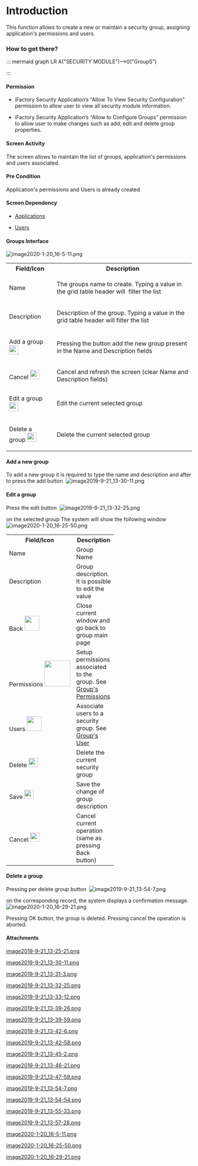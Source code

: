 # Introduction

This function allows to create a new or maintain a security group, assigning application's permissions and users.


### **How to get there?** 




::: mermaid
graph LR
A("SECURITY MODULE")-->0("GroupS")

:::


#### Permission



- iFactory Security Application’s “Allow To View Security Configuration” permission to allow user to view all security module information.

- iFactory Security Application’s “Allow to Configure Groups” permission to allow user to make changes such as add, edit and delete group properties.


#### Screen Activity


The screen allows to maintain the list of groups, application's permissions and users associated.


#### Pre Condition


Application's permissions and Users is already created



#### Screen Dependency



- [Applications](/iFactory-JGP-MES/iFactory-JGP-MES-Home/iFactory-JGP-MS/Security-and-App-Configuration/Applications.md)


- [Users](/iFactory-JGP-MES/iFactory-JGP-MES-Home/iFactory-JGP-MS/Security-and-App-Configuration/Users-Maintenance.md)



#### Groups Interface


![image2020-1-20_16-5-11.png](/.attachments/64422032.png)



<table class="confluenceTable"><colgroup><col /><col /></colgroup><tbody><tr><th class="confluenceTh">Field/Icon</th><th class="confluenceTh">Description</th></tr><tr><td class="confluenceTd">Name</td><td class="confluenceTd"><p>The groups name to create. Typing a value in the grid table header will  filter the list</p></td></tr><tr><td class="confluenceTd">Description</td><td class="confluenceTd"><p>Description of the group. Typing a value in the grid table header will filter the list</p></td></tr><tr><td class="confluenceTd"><div class="content-wrapper"><p>Add a group <span class="confluence-embedded-file-wrapper confluence-embedded-manual-size"><img class="confluence-embedded-image confluence-thumbnail" width="25" src="https://dev.azure.com/jblprd/Production%20Systems-JGP/_apis/git/repositories/wiki-JGP iFactory/items?path=/.attachments/57639261.png&$format=octetStream" data-image-src="https://dev.azure.com/jblprd/Production%20Systems-JGP/_apis/git/repositories/wiki-JGP iFactory/items?path=/.attachments/57639261.png&$format=octetStream" data-unresolved-comment-count="0" data-linked-resource-id="57639261" data-linked-resource-version="1" data-linked-resource-type="attachment" data-linked-resource-default-alias="image2019-9-21-13-30-11.png" data-base-url="http://usplnd0wiki01:8090" data-linked-resource-content-type="image/png" data-linked-resource-container-id="57639258" data-linked-resource-container-version="5" /></span> </p></div></td><td class="confluenceTd"><p>Pressing the button add the new group present in the Name and Description fields</p></td></tr><tr><td class="confluenceTd"><div class="content-wrapper"><p>Cancel <span class="confluence-embedded-file-wrapper confluence-embedded-manual-size"><img class="confluence-embedded-image confluence-thumbnail" width="25" src="https://dev.azure.com/jblprd/Production%20Systems-JGP/_apis/git/repositories/wiki-JGP iFactory/items?path=/.attachments/57639262.png&$format=octetStream" data-image-src="https://dev.azure.com/jblprd/Production%20Systems-JGP/_apis/git/repositories/wiki-JGP iFactory/items?path=/.attachments/57639262.png&$format=octetStream" data-unresolved-comment-count="0" data-linked-resource-id="57639262" data-linked-resource-version="1" data-linked-resource-type="attachment" data-linked-resource-default-alias="image2019-9-21-13-31-3.png" data-base-url="http://usplnd0wiki01:8090" data-linked-resource-content-type="image/png" data-linked-resource-container-id="57639258" data-linked-resource-container-version="5" /></span></p></div></td><td class="confluenceTd">Cancel and refresh the screen (clear Name and Description fields)</td></tr><tr><td colspan="1" class="confluenceTd"><div class="content-wrapper"><p>Edit a group <span class="confluence-embedded-file-wrapper confluence-embedded-manual-size"><img class="confluence-embedded-image confluence-thumbnail" width="25" src="https://dev.azure.com/jblprd/Production%20Systems-JGP/_apis/git/repositories/wiki-JGP iFactory/items?path=/.attachments/57639263.png&$format=octetStream" data-image-src="https://dev.azure.com/jblprd/Production%20Systems-JGP/_apis/git/repositories/wiki-JGP iFactory/items?path=/.attachments/57639263.png&$format=octetStream" data-unresolved-comment-count="0" data-linked-resource-id="57639263" data-linked-resource-version="1" data-linked-resource-type="attachment" data-linked-resource-default-alias="image2019-9-21-13-32-25.png" data-base-url="http://usplnd0wiki01:8090" data-linked-resource-content-type="image/png" data-linked-resource-container-id="57639258" data-linked-resource-container-version="5" /></span></p></div></td><td colspan="1" class="confluenceTd">Edit the current selected group</td></tr><tr><td colspan="1" class="confluenceTd"><div class="content-wrapper"><p>Delete a group <span class="confluence-embedded-file-wrapper confluence-embedded-manual-size"><img class="confluence-embedded-image confluence-thumbnail" width="25" src="https://dev.azure.com/jblprd/Production%20Systems-JGP/_apis/git/repositories/wiki-JGP iFactory/items?path=/.attachments/57639264.png&$format=octetStream" data-image-src="https://dev.azure.com/jblprd/Production%20Systems-JGP/_apis/git/repositories/wiki-JGP iFactory/items?path=/.attachments/57639264.png&$format=octetStream" data-unresolved-comment-count="0" data-linked-resource-id="57639264" data-linked-resource-version="1" data-linked-resource-type="attachment" data-linked-resource-default-alias="image2019-9-21-13-33-12.png" data-base-url="http://usplnd0wiki01:8090" data-linked-resource-content-type="image/png" data-linked-resource-container-id="57639258" data-linked-resource-container-version="5" /></span></p></div></td><td colspan="1" class="confluenceTd">Delete the current selected group</td></tr></tbody></table>



#### Add a new group


To add a new group it is required to type the name and description and after to press the add button 
![image2019-9-21_13-30-11.png](/.attachments/57639261.png)




#### Edit a group


Press the edit button 
![image2019-9-21_13-32-25.png](/.attachments/57639263.png)


on the selected group
The system will show the following window
![image2020-1-20_16-25-50.png](/.attachments/64422033.png)


<table class="relative-table confluenceTable" style="width: 57.9569%;"><colgroup><col style="width: 20.3601%;" /><col style="width: 79.5198%;" /></colgroup><tbody><tr><th class="confluenceTh">Field/Icon</th><th class="confluenceTh">Description</th></tr><tr><td class="confluenceTd">Name</td><td class="confluenceTd">Group Name</td></tr><tr><td class="confluenceTd">Description</td><td class="confluenceTd">Group description. It is possible to edit the value</td></tr><tr><td class="confluenceTd"><div class="content-wrapper"><p>Back <span class="confluence-embedded-file-wrapper confluence-embedded-manual-size"><img class="confluence-embedded-image confluence-thumbnail" width="40" src="https://dev.azure.com/jblprd/Production%20Systems-JGP/_apis/git/repositories/wiki-JGP iFactory/items?path=/.attachments/57639267.png&$format=octetStream" data-image-src="https://dev.azure.com/jblprd/Production%20Systems-JGP/_apis/git/repositories/wiki-JGP iFactory/items?path=/.attachments/57639267.png&$format=octetStream" data-unresolved-comment-count="0" data-linked-resource-id="57639267" data-linked-resource-version="1" data-linked-resource-type="attachment" data-linked-resource-default-alias="image2019-9-21-13-42-6.png" data-base-url="http://usplnd0wiki01:8090" data-linked-resource-content-type="image/png" data-linked-resource-container-id="57639258" data-linked-resource-container-version="5" /></span></p></div></td><td class="confluenceTd">Close current window and go back to group main page</td></tr><tr><td class="confluenceTd"><div class="content-wrapper"><p>Permissions <span class="confluence-embedded-file-wrapper confluence-embedded-manual-size"><img class="confluence-embedded-image confluence-thumbnail" width="70" src="https://dev.azure.com/jblprd/Production%20Systems-JGP/_apis/git/repositories/wiki-JGP iFactory/items?path=/.attachments/57639268.png&$format=octetStream" data-image-src="https://dev.azure.com/jblprd/Production%20Systems-JGP/_apis/git/repositories/wiki-JGP iFactory/items?path=/.attachments/57639268.png&$format=octetStream" data-unresolved-comment-count="0" data-linked-resource-id="57639268" data-linked-resource-version="1" data-linked-resource-type="attachment" data-linked-resource-default-alias="image2019-9-21-13-42-58.png" data-base-url="http://usplnd0wiki01:8090" data-linked-resource-content-type="image/png" data-linked-resource-container-id="57639258" data-linked-resource-container-version="5" /></span></p></div></td><td class="confluenceTd">Setup permissions associated to the group. See <a href="57639269.html">Group's Permissions</a></td></tr><tr><td class="confluenceTd"><div class="content-wrapper"><p>Users <span class="confluence-embedded-file-wrapper confluence-embedded-manual-size"><img class="confluence-embedded-image confluence-thumbnail" width="40" src="https://dev.azure.com/jblprd/Production%20Systems-JGP/_apis/git/repositories/wiki-JGP iFactory/items?path=/.attachments/57639271.png&$format=octetStream" data-image-src="https://dev.azure.com/jblprd/Production%20Systems-JGP/_apis/git/repositories/wiki-JGP iFactory/items?path=/.attachments/57639271.png&$format=octetStream" data-unresolved-comment-count="0" data-linked-resource-id="57639271" data-linked-resource-version="1" data-linked-resource-type="attachment" data-linked-resource-default-alias="image2019-9-21-13-45-2.png" data-base-url="http://usplnd0wiki01:8090" data-linked-resource-content-type="image/png" data-linked-resource-container-id="57639258" data-linked-resource-container-version="5" /></span></p></div></td><td class="confluenceTd">Associate users to a security group. See <a href="64422049.html">Group's User</a></td></tr><tr><td colspan="1" class="confluenceTd"><div class="content-wrapper"><p>Delete <span class="confluence-embedded-file-wrapper confluence-embedded-manual-size"><img class="confluence-embedded-image confluence-thumbnail" width="25" src="https://dev.azure.com/jblprd/Production%20Systems-JGP/_apis/git/repositories/wiki-JGP iFactory/items?path=/.attachments/57639276.png&$format=octetStream" data-image-src="https://dev.azure.com/jblprd/Production%20Systems-JGP/_apis/git/repositories/wiki-JGP iFactory/items?path=/.attachments/57639276.png&$format=octetStream" data-unresolved-comment-count="0" data-linked-resource-id="57639276" data-linked-resource-version="1" data-linked-resource-type="attachment" data-linked-resource-default-alias="image2019-9-21-13-54-7.png" data-base-url="http://usplnd0wiki01:8090" data-linked-resource-content-type="image/png" data-linked-resource-container-id="57639258" data-linked-resource-container-version="5" /></span></p></div></td><td colspan="1" class="confluenceTd">Delete the current security group</td></tr><tr><td colspan="1" class="confluenceTd"><div class="content-wrapper"><p>Save <span class="confluence-embedded-file-wrapper confluence-embedded-manual-size"><img class="confluence-embedded-image confluence-thumbnail" width="25" src="https://dev.azure.com/jblprd/Production%20Systems-JGP/_apis/git/repositories/wiki-JGP iFactory/items?path=/.attachments/57639277.png&$format=octetStream" data-image-src="https://dev.azure.com/jblprd/Production%20Systems-JGP/_apis/git/repositories/wiki-JGP iFactory/items?path=/.attachments/57639277.png&$format=octetStream" data-unresolved-comment-count="0" data-linked-resource-id="57639277" data-linked-resource-version="1" data-linked-resource-type="attachment" data-linked-resource-default-alias="image2019-9-21-13-54-54.png" data-base-url="http://usplnd0wiki01:8090" data-linked-resource-content-type="image/png" data-linked-resource-container-id="57639258" data-linked-resource-container-version="5" /></span></p></div></td><td colspan="1" class="confluenceTd">Save the change of group description</td></tr><tr><td colspan="1" class="confluenceTd"><div class="content-wrapper"><p>Cancel <span class="confluence-embedded-file-wrapper confluence-embedded-manual-size"><img class="confluence-embedded-image confluence-thumbnail" width="25" src="https://dev.azure.com/jblprd/Production%20Systems-JGP/_apis/git/repositories/wiki-JGP iFactory/items?path=/.attachments/57639278.png&$format=octetStream" data-image-src="https://dev.azure.com/jblprd/Production%20Systems-JGP/_apis/git/repositories/wiki-JGP iFactory/items?path=/.attachments/57639278.png&$format=octetStream" data-unresolved-comment-count="0" data-linked-resource-id="57639278" data-linked-resource-version="1" data-linked-resource-type="attachment" data-linked-resource-default-alias="image2019-9-21-13-55-33.png" data-base-url="http://usplnd0wiki01:8090" data-linked-resource-content-type="image/png" data-linked-resource-container-id="57639258" data-linked-resource-container-version="5" /></span></p></div></td><td colspan="1" class="confluenceTd">Cancel current operation (same as pressing Back button)</td></tr></tbody></table>



#### Delete a group


Pressing per delete group button 
![image2019-9-21_13-54-7.png](/.attachments/57639276.png)


on the corresponding record, the system displays a confirmation message.
![image2020-1-20_16-29-21.png](/.attachments/64422034.png)


Pressing OK button, the group is deleted. Pressing cancel the operation is aborted.



#### Attachments

[image2019-9-21_13-25-21.png](/.attachments/57639260.png)
[image2019-9-21_13-30-11.png](/.attachments/57639261.png)
[image2019-9-21_13-31-3.png](/.attachments/57639262.png)
[image2019-9-21_13-32-25.png](/.attachments/57639263.png)
[image2019-9-21_13-33-12.png](/.attachments/57639264.png)
[image2019-9-21_13-39-26.png](/.attachments/57639265.png)
[image2019-9-21_13-39-59.png](/.attachments/57639266.png)
[image2019-9-21_13-42-6.png](/.attachments/57639267.png)
[image2019-9-21_13-42-58.png](/.attachments/57639268.png)
[image2019-9-21_13-45-2.png](/.attachments/57639271.png)
[image2019-9-21_13-46-21.png](/.attachments/57639272.png)
[image2019-9-21_13-47-59.png](/.attachments/57639273.png)
[image2019-9-21_13-54-7.png](/.attachments/57639276.png)
[image2019-9-21_13-54-54.png](/.attachments/57639277.png)
[image2019-9-21_13-55-33.png](/.attachments/57639278.png)
[image2019-9-21_13-57-28.png](/.attachments/57639279.png)
[image2020-1-20_16-5-11.png](/.attachments/64422032.png)
[image2020-1-20_16-25-50.png](/.attachments/64422033.png)
[image2020-1-20_16-29-21.png](/.attachments/64422034.png)
